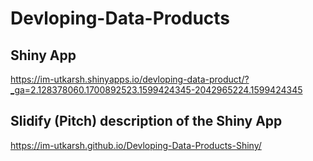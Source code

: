 # Devloping-Data-Products

## Shiny App
https://im-utkarsh.shinyapps.io/devloping-data-product/?_ga=2.128378060.1700892523.1599424345-2042965224.1599424345

## Slidify (Pitch) description of the Shiny App
https://im-utkarsh.github.io/Devloping-Data-Products-Shiny/
